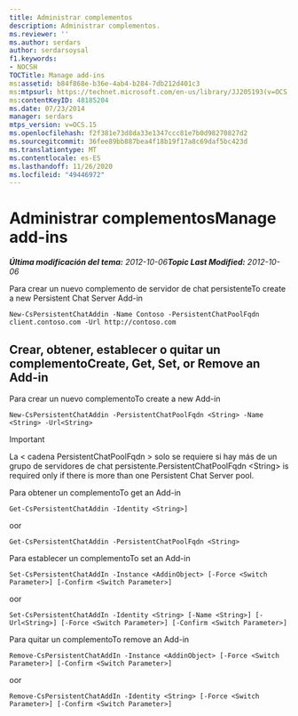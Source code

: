 ```yaml
---
title: Administrar complementos
description: Administrar complementos.
ms.reviewer: ''
ms.author: serdars
author: serdarsoysal
f1.keywords:
- NOCSH
TOCTitle: Manage add-ins
ms:assetid: b84f868e-b36e-4ab4-b284-7db212d401c3
ms:mtpsurl: https://technet.microsoft.com/en-us/library/JJ205193(v=OCS.15)
ms:contentKeyID: 48185204
ms.date: 07/23/2014
manager: serdars
mtps_version: v=OCS.15
ms.openlocfilehash: f2f381e73d8da33e1347ccc81e7b0d98270827d2
ms.sourcegitcommit: 36fee89bb887bea4f18b19f17a8c69daf5bc423d
ms.translationtype: MT
ms.contentlocale: es-ES
ms.lasthandoff: 11/26/2020
ms.locfileid: "49446972"
---
```

# <a name="manage-add-ins"></a><span data-ttu-id="cb2ec-103">Administrar complementos</span><span class="sxs-lookup"><span data-stu-id="cb2ec-103">Manage add-ins</span></span>

<div data-xmlns="http://www.w3.org/1999/xhtml">

<div class="topic" data-xmlns="http://www.w3.org/1999/xhtml" data-msxsl="urn:schemas-microsoft-com:xslt" data-cs="https://msdn.microsoft.com/">

<div data-asp="https://msdn2.microsoft.com/asp">



</div>

<div id="mainSection">

<div id="mainBody"><span data-ttu-id="cb2ec-104">

<span> </span></span><span class="sxs-lookup"><span data-stu-id="cb2ec-104">

<span> </span></span></span>

<span data-ttu-id="cb2ec-105">_**Última modificación del tema:** 2012-10-06_</span><span class="sxs-lookup"><span data-stu-id="cb2ec-105">_**Topic Last Modified:** 2012-10-06_</span></span>

<span data-ttu-id="cb2ec-106">Para crear un nuevo complemento de servidor de chat persistente</span><span class="sxs-lookup"><span data-stu-id="cb2ec-106">To create a new Persistent Chat Server Add-in</span></span>

    New-CsPersistentChatAddin -Name Contoso -PersistentChatPoolFqdn client.contoso.com -Url http://contoso.com 

<div>

## <a name="create-get-set-or-remove-an-add-in"></a><span data-ttu-id="cb2ec-107">Crear, obtener, establecer o quitar un complemento</span><span class="sxs-lookup"><span data-stu-id="cb2ec-107">Create, Get, Set, or Remove an Add-in</span></span>

<span data-ttu-id="cb2ec-108">Para crear un nuevo complemento</span><span class="sxs-lookup"><span data-stu-id="cb2ec-108">To create a new Add-in</span></span>

    New-CsPersistentChatAddin -PersistentChatPoolFqdn <String> -Name <String> -Url<String>

<div>


> [!IMPORTANT]  
> <span data-ttu-id="cb2ec-109">La &lt; cadena PersistentChatPoolFqdn &gt; solo se requiere si hay más de un grupo de servidores de chat persistente.</span><span class="sxs-lookup"><span data-stu-id="cb2ec-109">PersistentChatPoolFqdn &lt;String&gt; is required only if there is more than one Persistent Chat Server pool.</span></span>



</div>

<span data-ttu-id="cb2ec-110">Para obtener un complemento</span><span class="sxs-lookup"><span data-stu-id="cb2ec-110">To get an Add-in</span></span>

    Get-CsPersistentChatAddin -Identity <String>]

<span data-ttu-id="cb2ec-111">o</span><span class="sxs-lookup"><span data-stu-id="cb2ec-111">or</span></span>

    Get-CsPersistentChatAddin -PersistentChatPoolFqdn <String>

<span data-ttu-id="cb2ec-112">Para establecer un complemento</span><span class="sxs-lookup"><span data-stu-id="cb2ec-112">To set an Add-in</span></span>

    Set-CsPersistentChatAddIn -Instance <AddinObject> [-Force <Switch Parameter>] [-Confirm <Switch Parameter>]

<span data-ttu-id="cb2ec-113">o</span><span class="sxs-lookup"><span data-stu-id="cb2ec-113">or</span></span>

    Set-CsPersistentChatAddIn -Identity <String> [-Name <String>] [-Url<String>] [-Force <Switch Parameter>] [-Confirm <Switch Parameter>]

<span data-ttu-id="cb2ec-114">Para quitar un complemento</span><span class="sxs-lookup"><span data-stu-id="cb2ec-114">To remove an Add-in</span></span>

    Remove-CsPersistentChatAddIn -Instance <AddinObject> [-Force <Switch Parameter>] [-Confirm <Switch Parameter>]

<span data-ttu-id="cb2ec-115">o</span><span class="sxs-lookup"><span data-stu-id="cb2ec-115">or</span></span>

    Remove-CsPersistentChatAddIn -Identity <String> [-Force <Switch Parameter>] [-Confirm <Switch Parameter>]

<span data-ttu-id="cb2ec-116"></div>

</div>

<span> </span>

</div>

</div>

</span><span class="sxs-lookup"><span data-stu-id="cb2ec-116"></div>

</div>

<span> </span>

</div>

</div>

</span></span></div>

